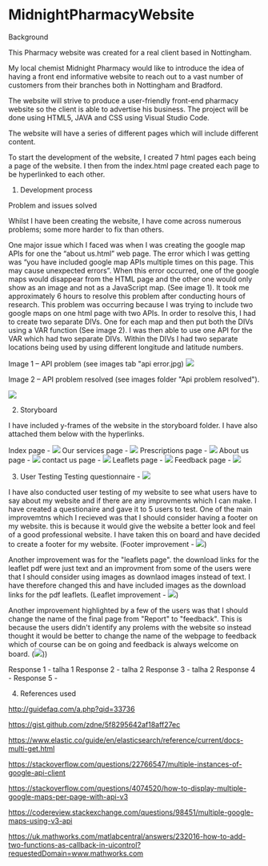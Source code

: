 # MidnightPharmacyWebsite

Background 

This Pharmacy website was created for a real client based in Nottingham. 

My local chemist Midnight Pharmacy would like to introduce the idea of having a front end informative website to reach out to a vast number of customers from their branches both in Nottingham and Bradford. 

The website will strive to produce a user-friendly front-end pharmacy website so the client is able to advertise his business. The project will be done using HTML5, JAVA and CSS using Visual Studio Code.  

The website will have a series of different pages which will include different content. 

To start the development of the website, I created 7 html pages each being a page of the website. I then from the index.html page created each page to be hyperlinked to each other. 

1. Development process

Problem and issues solved

Whilst I have been creating the website, I have come across numerous problems; some more harder to fix than others. 

One major issue which I faced was when I was creating the google map APIs for one the “about us.html” web page. The error which I was getting was “you have included google map APIs multiple times on this page. This may cause unexpected errors”. When this error occurred, one of the google maps would disappear from the HTML page and the other one would only show as an image and not as a JavaScript map. (See image 1). It took me approximately 6 hours to resolve this problem after conducting hours of research. This problem was occurring because I was trying to include two google maps on one html page with two APIs. In order to resolve this, I had to create two separate DIVs. One for each map and then put both the DIVs using a VAR function (See image 2). I was then able to use one API for the VAR which had two separate DIVs. Within the DIVs I had two separate locations being used by using different longitude and latitude numbers. 


Image 1 – API problem (see images tab "api error.jpg)
 ![](Images/apierror.jpeg) 

Image 2 – API problem resolved (see images folder "Api problem resolved").
 
![](Images/apiproblemresolved.png) 


2. Storyboard 

I have included y-frames of the website in the storyboard folder. I have also attached them below with the hyperlinks. 

Index page - ![](Storyboards/page1.jpg) 
Our services page - ![](Storyboards/page2.jpg) 
Prescriptions page  - ![](Storyboards/page3.jpg) 
About us page  - ![](Storyboards/page4.jpg) 
contact us page  - ![](Storyboards/page5.jpg) 
Leaflets page - ![](Storyboards/page6.jpg) 
Feedback page - ![](Storyboards/page7.jpg) 


3. User Testing
Testing questionnaire - ![](Testing/Questionnaire.png)

I have also conducted user testing of my website to see what users have to say about my website and if there are any improvments which I can make. I have created a questionaire and gave it to 5 users to test. One of the main improvemtns which I recieved was that I should consider having a footer on my website. this is because it would give the website a better look and feel of a good professional website. I have taken this on board and have decided to create a footer for my website. (Footer improvement - ![](Testing/footer.png))

Another improvement was for the "leaflets page". the download links for the leaflet pdf were just text and an improvment from some of the users were that I should consider using images as downlaod images instead of text. I have therefore changed this and have included images as the download links for the pdf leaflets. (Leaflet improvement - ![](Testing/leaflet_page.png))

Another improvement highlighted by a few of the users was that I should change the name of the final page from "Report" to "feedback". This is because the users didn't identify any prolems with the website so instead thought it would be better to change the name of the webpage to feedback which of course can be on going and feedback is always welcome on board. (![](Testing/Feedback.png)))


Response 1 - talha 1
Response 2 - talha 2
Response 3 - talha 2
Response 4 - 
Response 5 - 






4. References used 

http://guidefaq.com/a.php?qid=33736

https://gist.github.com/zdne/5f8295642af18aff27ec

https://www.elastic.co/guide/en/elasticsearch/reference/current/docs-multi-get.html

https://stackoverflow.com/questions/22766547/multiple-instances-of-google-api-client

https://stackoverflow.com/questions/4074520/how-to-display-multiple-google-maps-per-page-with-api-v3

https://codereview.stackexchange.com/questions/98451/multiple-google-maps-using-v3-api

https://uk.mathworks.com/matlabcentral/answers/232016-how-to-add-two-functions-as-callback-in-uicontrol?requestedDomain=www.mathworks.com

